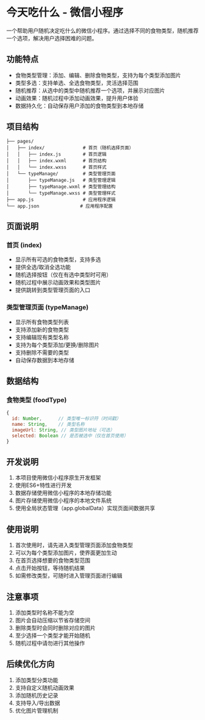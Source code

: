 # 今天吃什么 - 微信小程序

一个帮助用户随机决定吃什么的微信小程序。通过选择不同的食物类型，随机推荐一个选项，解决用户选择困难的问题。

## 功能特点

- 食物类型管理：添加、编辑、删除食物类型，支持为每个类型添加图片
- 类型多选：支持单选、全选食物类型，灵活选择范围
- 随机推荐：从选中的类型中随机推荐一个选项，并展示对应图片
- 动画效果：随机过程中添加动画效果，提升用户体验
- 数据持久化：自动保存用户添加的食物类型到本地存储

## 项目结构

```
├── pages/
│   ├── index/              # 首页（随机选择页面）
│   │   ├── index.js        # 首页逻辑
│   │   ├── index.wxml      # 首页结构
│   │   └── index.wxss      # 首页样式
│   └── typeManage/         # 类型管理页面
│       ├── typeManage.js   # 类型管理逻辑
│       ├── typeManage.wxml # 类型管理结构
│       └── typeManage.wxss # 类型管理样式
├── app.js                  # 应用程序逻辑
└── app.json               # 应用程序配置
```

## 页面说明

### 首页 (index)

- 显示所有可选的食物类型，支持多选
- 提供全选/取消全选功能
- 随机选择按钮（仅在有选中类型时可用）
- 随机过程中展示动画效果和类型图片
- 提供跳转到类型管理页面的入口

### 类型管理页面 (typeManage)

- 显示所有食物类型列表
- 支持添加新的食物类型
- 支持编辑现有类型名称
- 支持为每个类型添加/更换/删除图片
- 支持删除不需要的类型
- 自动保存数据到本地存储

## 数据结构

### 食物类型 (foodType)

```javascript
{
  id: Number,      // 类型唯一标识符（时间戳）
  name: String,    // 类型名称
  imageUrl: String, // 类型图片地址（可选）
  selected: Boolean // 是否被选中（仅在首页使用）
}
```

## 开发说明

1. 本项目使用微信小程序原生开发框架
2. 使用ES6+特性进行开发
3. 数据存储使用微信小程序的本地存储功能
4. 图片存储使用微信小程序的本地文件系统
5. 使用全局状态管理（app.globalData）实现页面间数据共享

## 使用说明

1. 首次使用时，请先进入类型管理页面添加食物类型
2. 可以为每个类型添加图片，使界面更加生动
3. 在首页选择想要的食物类型范围
4. 点击开始按钮，等待随机结果
5. 如需修改类型，可随时进入管理页面进行编辑

## 注意事项

1. 添加类型时名称不能为空
2. 图片会自动压缩以节省存储空间
3. 删除类型时会同时删除对应的图片
4. 至少选择一个类型才能开始随机
5. 随机过程中请勿进行其他操作

## 后续优化方向

1. 添加类型分类功能
2. 支持自定义随机动画效果
3. 添加随机历史记录
4. 支持导入/导出数据
5. 优化图片管理机制